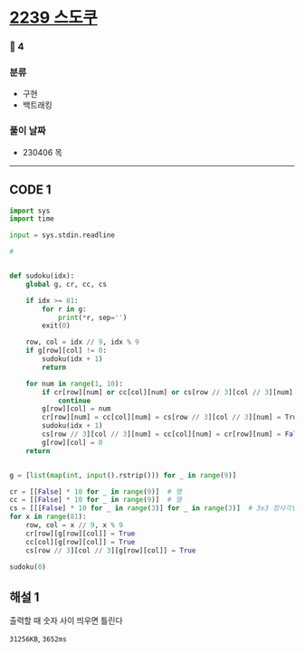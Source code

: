 # [2239 스도쿠](https://www.acmicpc.net/problem/2239)

### 🥇 4

### 분류

- 구현
- 백트래킹

### 풀이 날짜

- 230406 목

---

## CODE 1

```python
import sys
import time

input = sys.stdin.readline

#


def sudoku(idx):
    global g, cr, cc, cs

    if idx >= 81:
        for r in g:
            print(*r, sep='')
        exit(0)

    row, col = idx // 9, idx % 9
    if g[row][col] != 0:
        sudoku(idx + 1)
        return

    for num in range(1, 10):
        if cr[row][num] or cc[col][num] or cs[row // 3][col // 3][num]:
            continue
        g[row][col] = num
        cr[row][num] = cc[col][num] = cs[row // 3][col // 3][num] = True
        sudoku(idx + 1)
        cs[row // 3][col // 3][num] = cc[col][num] = cr[row][num] = False
        g[row][col] = 0
    return


g = [list(map(int, input().rstrip())) for _ in range(9)]

cr = [[False] * 10 for _ in range(9)]  # 행
cc = [[False] * 10 for _ in range(9)]  # 열
cs = [[[False] * 10 for _ in range(3)] for _ in range(3)]  # 3x3 정사각형
for x in range(81):
    row, col = x // 9, x % 9
    cr[row][g[row][col]] = True
    cc[col][g[row][col]] = True
    cs[row // 3][col // 3][g[row][col]] = True

sudoku(0)

```

## 해설 1

출력할 때 숫자 사이 띄우면 틀린다

`31256KB`, `3652ms`
